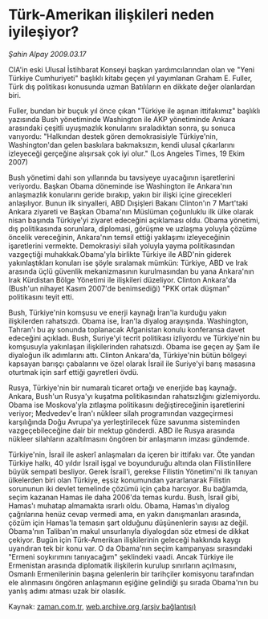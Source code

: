 # Türk-Amerikan ilişkileri neden iyileşiyor?

*Şahin Alpay 2009.03.17*

<tr><td class="metin" colspan="2" style="padding-top: 20px; padding-left: 5px; padding-right: 10px;">CIA'in eski Ulusal İstihbarat Konseyi başkan yardımcılarından olan ve "Yeni Türkiye Cumhuriyeti" başlıklı kitabı geçen yıl yayımlanan Graham E. Fuller, Türk dış politikası konusunda uzman Batılıların en dikkate değer olanlardan biri.</td></tr><tr><td class="metin" colspan="2" style="padding-top: 20px; padding-left: 5px; padding-right: 10px;"><p>Fuller, bundan bir buçuk yıl önce çıkan "Türkiye ile aşınan ittifakımız" başlıklı yazısında Bush yönetiminde Washington ile AKP yönetiminde Ankara arasındaki çeşitli uyuşmazlık konularını sıraladıktan sonra, şu sonuca varıyordu: "Halkından destek gören demokrasisiyle Türkiye'nin, Washington'dan gelen baskılara bakmaksızın, kendi ulusal çıkarlarını izleyeceği gerçeğine alışırsak çok iyi olur." (Los Angeles Times, 19 Ekim 2007)
<p>Bush yönetimi dahi son yıllarında bu tavsiyeye uyacağının işaretlerini veriyordu. Başkan Obama döneminde ise Washington ile Ankara'nın anlaşmazlık konularını geride bırakıp, yakın bir ilişki içine girecekleri anlaşılıyor. Bunun ilk sinyalleri, ABD Dışişleri Bakanı Clinton'ın 7 Mart'taki Ankara ziyareti ve Başkan Obama'nın Müslüman çoğunluklu ilk ülke olarak nisan başında Türkiye'yi ziyaret edeceğini açıklaması oldu. Obama yönetimi, dış politikasında sorunlara, diplomasi, görüşme ve uzlaşma yoluyla çözüme öncelik vereceğinin, Ankara'nın temsil ettiği yaklaşımı izleyeceğinin işaretlerini vermekte. Demokrasiyi silah yoluyla yayma politikasından vazgeçtiği muhakkak.Obama'yla birlikte Türkiye ile ABD'nin giderek yakınlaştıkları konuları ise şöyle sıralamak mümkün: Türkiye, ABD ve Irak arasında üçlü güvenlik mekanizmasının kurulmasından bu yana Ankara'nın Irak Kürdistan Bölge Yönetimi ile ilişkileri düzeliyor. Clinton Ankara'da (Bush'un nihayet Kasım 2007'de benimsediği) "PKK ortak düşman" politikasını teyit etti.
<p> Bush, Türkiye'nin komşusu ve enerji kaynağı İran'la kurduğu yakın ilişkilerden rahatsızdı. Obama ise, İran'la diyalog arayışında. Washington, Tahran'ı bu ay sonunda toplanacak Afganistan konulu konferansa davet edeceğini açıkladı. Bush, Suriye'yi tecrit politikası izliyordu ve Türkiye'nin bu komşusuyla yakınlaşan ilişkilerinden rahatsızdı. Obama ise geçen ay Şam ile diyaloğun ilk adımlarını attı. Clinton Ankara'da, Türkiye'nin bütün bölgeyi kapsayan barışçı çabalarını ve özel olarak İsrail ile Suriye'yi barış masasına oturtmak için sarf ettiği gayretleri övdü.
<p>Rusya, Türkiye'nin bir numaralı ticaret ortağı ve enerjide baş kaynağı. Ankara, Bush'un Rusya'yı kuşatma politikasından rahatsızlığını gizlemiyordu. Obama ise Moskova'yla zıtlaşma politikasını değiştireceğinin işaretlerini veriyor; Medvedev'e İran'ı nükleer silah programından vazgeçirmesi karşılığında Doğu Avrupa'ya yerleştirilecek füze savunma sisteminden vazgeçebileceğine dair bir mektup gönderdi. ABD ile Rusya arasında nükleer silahların azaltılmasını öngören bir anlaşmanın imzası gündemde.
<p>Türkiye'nin, İsrail ile askerî anlaşmaları da içeren bir ittifakı var. Öte yandan Türkiye halkı, 40 yıldır İsrail işgal ve boyunduruğu altında olan Filistinlilere büyük sempati besliyor. Gerek İsrail'i, gerekse Filistin Yönetimi'ni ilk tanıyan ülkelerden biri olan Türkiye, eşsiz konumundan yararlanarak Filistin sorununun iki devlet temelinde çözümü için çaba harcıyor. Bu bağlamda, seçim kazanan Hamas ile daha 2006'da temas kurdu. Bush, İsrail gibi, Hamas'ı muhatap almamakta ısrarlı oldu. Obama, Hamas'ın diyalog çağrılarına henüz cevap vermedi ama, en yakın danışmanları arasında, çözüm için Hamas'la temasın şart olduğunu düşünenlerin sayısı az değil. Obama'nın Taliban'ın makul unsurlarıyla diyalogdan söz etmesi de dikkat çekiyor. Bugün için Türk-Amerikan ilişkilerinin geleceği hakkında kaygı uyandıran tek bir konu var. O da Obama'nın seçim kampanyası sırasındaki "Ermeni soykırımını tanıyacağım" şeklindeki vaadi. Ancak Türkiye ile Ermenistan arasında diplomatik ilişkilerin kurulup sınırların açılmasını, Osmanlı Ermenilerinin başına gelenlerin bir tarihçiler komisyonu tarafından ele alınmasını öngören anlaşmanın eşiğine gelindiği şu sırada Obama'nın bu yanlış adımı atması uzak bir olasılık.<br/></p></p></p></p></p></td></tr>

Kaynak: [zaman.com.tr](http://zaman.com.tr/yazar.do?yazino=826335), [web.archive.org (arşiv bağlantısı)](http://web.archive.org/web/20090321063825/http://www.zaman.com.tr:80/yazar.do?yazino=826335)
